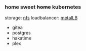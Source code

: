 ### home sweet ~~home~~ kubernetes

storage: [nfs](https://kubernetes.io/docs/concepts/storage/volumes/#nfs)
loadbalancer: [metalLB](https://github.com/metallb/metallb)

- gitea
- postgres
- hakatime
- plex